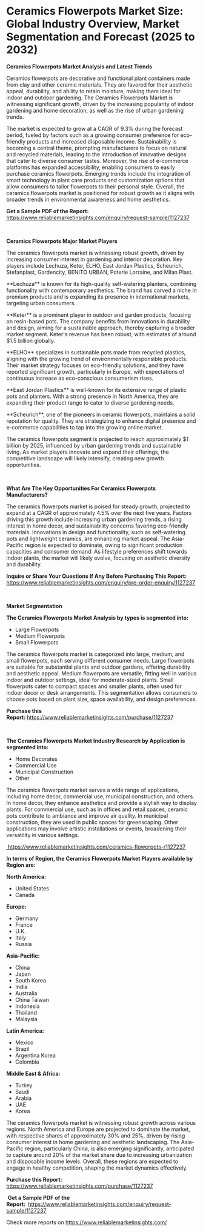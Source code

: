 <p><h1>Ceramics Flowerpots Market Size: Global Industry Overview, Market Segmentation and Forecast (2025 to 2032)</h1></p><p><strong>Ceramics Flowerpots Market Analysis and Latest Trends</strong></p>
<p><p>Ceramics flowerpots are decorative and functional plant containers made from clay and other ceramic materials. They are favored for their aesthetic appeal, durability, and ability to retain moisture, making them ideal for indoor and outdoor gardening. The Ceramics Flowerpots Market is witnessing significant growth, driven by the increasing popularity of indoor gardening and home decoration, as well as the rise of urban gardening trends.</p><p>The market is expected to grow at a CAGR of 9.3% during the forecast period, fueled by factors such as a growing consumer preference for eco-friendly products and increased disposable income. Sustainability is becoming a central theme, prompting manufacturers to focus on natural and recycled materials, leading to the introduction of innovative designs that cater to diverse consumer tastes. Moreover, the rise of e-commerce platforms has expanded accessibility, enabling consumers to easily purchase ceramics flowerpots. Emerging trends include the integration of smart technology in plant care products and customization options that allow consumers to tailor flowerpots to their personal style. Overall, the ceramics flowerpots market is positioned for robust growth as it aligns with broader trends in environmental awareness and home aesthetics.</p></p>
<p><strong>Get a Sample PDF of the Report:&nbsp;</strong> <a href="https://www.reliablemarketinsights.com/enquiry/request-sample/1127237?utm_campaign=2271&utm_medium=2&utm_source=Github&utm_content=ia&utm_term=02032025&utm_id=ceramics-flowerpots">https://www.reliablemarketinsights.com/enquiry/request-sample/1127237</a></p>
<p>&nbsp;</p>
<p><strong>Ceramics Flowerpots Major Market Players</strong></p>
<p><p>The ceramics flowerpots market is witnessing robust growth, driven by increasing consumer interest in gardening and interior decoration. Key players include Lechuza, Keter, ELHO, East Jordan Plastics, Scheurich, Stefanplast, Gardencity, BENITO URBAN, Poterie Lorraine, and Milan Plast.</p><p>**Lechuza** is known for its high-quality self-watering planters, combining functionality with contemporary aesthetics. The brand has carved a niche in premium products and is expanding its presence in international markets, targeting urban consumers. </p><p>**Keter** is a prominent player in outdoor and garden products, focusing on resin-based pots. The company benefits from innovations in durability and design, aiming for a sustainable approach, thereby capturing a broader market segment. Keter's revenue has been robust, with estimates of around $1.5 billion globally.</p><p>**ELHO** specializes in sustainable pots made from recycled plastics, aligning with the growing trend of environmentally responsible products. Their market strategy focuses on eco-friendly solutions, and they have reported significant growth, particularly in Europe, with expectations of continuous increase as eco-conscious consumerism rises.</p><p>**East Jordan Plastics** is well-known for its extensive range of plastic pots and planters. With a strong presence in North America, they are expanding their product range to cater to diverse gardening needs. </p><p>**Scheurich**, one of the pioneers in ceramic flowerpots, maintains a solid reputation for quality. They are strategizing to enhance digital presence and e-commerce capabilities to tap into the growing online market.</p><p>The ceramics flowerpots segment is projected to reach approximately $1 billion by 2025, influenced by urban gardening trends and sustainable living. As market players innovate and expand their offerings, the competitive landscape will likely intensify, creating new growth opportunities.</p></p>
<p>&nbsp;</p>
<p><strong>What Are The Key Opportunities For Ceramics Flowerpots Manufacturers?</strong></p>
<p><p>The ceramics flowerpots market is poised for steady growth, projected to expand at a CAGR of approximately 4.5% over the next five years. Factors driving this growth include increasing urban gardening trends, a rising interest in home decor, and sustainability concerns favoring eco-friendly materials. Innovations in design and functionality, such as self-watering pots and lightweight ceramics, are enhancing market appeal. The Asia-Pacific region is expected to dominate, owing to significant production capacities and consumer demand. As lifestyle preferences shift towards indoor plants, the market will likely evolve, focusing on aesthetic diversity and durability.</p></p>
<p><strong>Inquire or Share Your Questions If Any Before Purchasing This Report:</strong> <a href="https://www.reliablemarketinsights.com/enquiry/pre-order-enquiry/1127237?utm_campaign=2271&utm_medium=2&utm_source=Github&utm_content=ia&utm_term=02032025&utm_id=ceramics-flowerpots">https://www.reliablemarketinsights.com/enquiry/pre-order-enquiry/1127237</a></p>
<p>&nbsp;</p>
<p><strong>Market Segmentation</strong></p>
<p><strong>The Ceramics Flowerpots Market Analysis by types is segmented into:</strong></p>
<p><ul><li>Large Flowerpots</li><li>Medium Flowerpots</li><li>Small Flowerpots</li></ul></p>
<p><p>The ceramics flowerpots market is categorized into large, medium, and small flowerpots, each serving different consumer needs. Large flowerpots are suitable for substantial plants and outdoor gardens, offering durability and aesthetic appeal. Medium flowerpots are versatile, fitting well in various indoor and outdoor settings, ideal for moderate-sized plants. Small flowerpots cater to compact spaces and smaller plants, often used for indoor decor or desk arrangements. This segmentation allows consumers to choose pots based on plant size, space availability, and design preferences.</p></p>
<p><strong>Purchase this Report:&nbsp;</strong><a href="https://www.reliablemarketinsights.com/purchase/1127237?utm_campaign=2271&utm_medium=2&utm_source=Github&utm_content=ia&utm_term=02032025&utm_id=ceramics-flowerpots">https://www.reliablemarketinsights.com/purchase/1127237</a></p>
<p>&nbsp;</p>
<p><strong>The Ceramics Flowerpots Market Industry Research by Application is segmented into:</strong></p>
<p><ul><li>Home Decorates</li><li>Commercial Use</li><li>Municipal Construction</li><li>Other</li></ul></p>
<p><p>The ceramics flowerpots market serves a wide range of applications, including home decor, commercial use, municipal construction, and others. In home decor, they enhance aesthetics and provide a stylish way to display plants. For commercial use, such as in offices and retail spaces, ceramic pots contribute to ambiance and improve air quality. In municipal construction, they are used in public spaces for greenscaping. Other applications may involve artistic installations or events, broadening their versatility in various settings.</p></p>
<p><a href="https://www.reliablemarketinsights.com/ceramics-flowerpots-r1127237?utm_campaign=2271&utm_medium=2&utm_source=Github&utm_content=ia&utm_term=02032025&utm_id=ceramics-flowerpots">&nbsp;https://www.reliablemarketinsights.com/ceramics-flowerpots-r1127237</a></p>
<p><strong>In terms of Region, the Ceramics Flowerpots Market Players available by Region are:</strong></p>
<p>
    <p> <strong> North America: </strong>
        <ul>
            <li>United States</li>
            <li>Canada</li>
        </ul>
        </p> 
    <p> <strong> Europe: </strong>
        <ul>
            <li>Germany</li>
            <li>France</li>
            <li>U.K.</li>
            <li>Italy</li>
            <li>Russia</li>
        </ul>
        </p> 
    <p> <strong> Asia-Pacific: </strong>
        <ul>
            <li>China</li>
            <li>Japan</li>
            <li>South Korea</li>
            <li>India</li>
            <li>Australia</li>
            <li>China Taiwan</li>
            <li>Indonesia</li>
            <li>Thailand</li>
            <li>Malaysia</li>
        </ul>
        </p> 
    <p> <strong> Latin America: </strong>
        <ul>
            <li>Mexico</li>
            <li>Brazil</li>
            <li>Argentina Korea</li>
            <li>Colombia</li>
        </ul>
        </p> 
    <p> <strong> Middle East & Africa: </strong>
        <ul>
            <li>Turkey</li>
            <li>Saudi</li>
            <li>Arabia</li>
            <li>UAE</li>
            <li>Korea</li>
        </ul>
    </p>
    </p>
<p><p>The ceramics flowerpots market is witnessing robust growth across various regions. North America and Europe are projected to dominate the market, with respective shares of approximately 30% and 25%, driven by rising consumer interest in home gardening and aesthetic landscaping. The Asia-Pacific region, particularly China, is also emerging significantly, anticipated to capture around 20% of the market share due to increasing urbanization and disposable income levels. Overall, these regions are expected to engage in healthy competition, shaping the market dynamics effectively.</p></p>
<p><strong>Purchase this Report: </strong><a href="https://www.reliablemarketinsights.com/purchase/1127237?utm_campaign=2271&utm_medium=2&utm_source=Github&utm_content=ia&utm_term=02032025&utm_id=ceramics-flowerpots">https://www.reliablemarketinsights.com/purchase/1127237</a></p>
<p>&nbsp;<strong>Get a Sample PDF of the Report:&nbsp;&nbsp;</strong><a href="https://www.reliablemarketinsights.com/enquiry/request-sample/1127237?utm_campaign=2271&utm_medium=2&utm_source=Github&utm_content=ia&utm_term=02032025&utm_id=ceramics-flowerpots">https://www.reliablemarketinsights.com/enquiry/request-sample/1127237</a></p>
<p><strong></strong></p>
<p>Check more reports on <a href="https://www.reliablemarketinsights.com/?utm_campaign=2271&utm_medium=2&utm_source=Github&utm_content=ia&utm_term=02032025&utm_id=ceramics-flowerpots">https://www.reliablemarketinsights.com/</a></p>